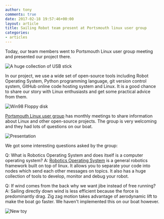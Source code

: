 ```yaml
---
author: tony
comments: true
date: 2017-02-18 19:57:46+00:00
layout: article
title: Sailing Robot team present at Portsmouth linux user group
categories:
- articles
---
```


Today, our team members went to Portsmouth Linux user group meeting and presented our project there.

![A huge collection of USB stick](../assets/images/IMG_0402.JPG)

In our project, we use a wide set of open-source tools including Robot Operating System, Python programming language, git version control system, GitHub online code hosting system and Linux. It is a good chance to share our story with Linux enthusiasts and get some practical advice from them.

![Win98 Floppy disk](../assets/images/IMG_0403.JPG)

[Portsmouth Linux user group](http://www.portsmouth.lug.org.uk) has monthly meetings to share information about Linux and other open-source projects. The group is very welcoming and they had lots of questions on our boat.


![Presentation](../assets/images/IMG_0405.JPG)

We got some interesting questions asked by the group:

Q: What is Robotics Operating System and does itself is a computer operating system?
A: [Robotics Operating System]() is a general robotics framework built on top of linux.
It allows you to separate your code into nodes which send each other messages on topics.
It also has a huge collection of tools to develop, monitor and debug your robot.

Q: If wind comes from the back why we want jibe instead of free running?
A: Sailing directly down wind is less efficient because the force is predominantly drag.
Zig zag motion takes advantage of aerodynamic lift to make the boat go faster. We haven't implemented this on our boat however.



![New toy](../assets/images/IMG_0404.JPG)
